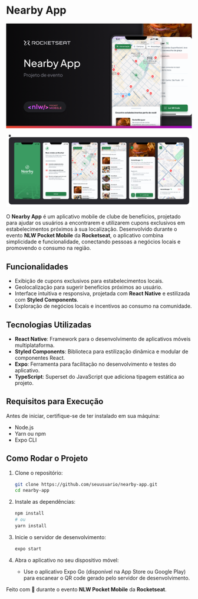 # Nearby App
![Banner do App](mobile/assets/images/bf5058de77dafa65aa6daee4d64e878dc681edfc.png)


![Banner do App](mobile/assets/images/banner.png)

O **Nearby App** é um aplicativo mobile de clube de benefícios, projetado para ajudar os usuários a encontrarem e utilizarem cupons exclusivos em estabelecimentos próximos à sua localização. Desenvolvido durante o evento **NLW Pocket Mobile** da **Rocketseat**, o aplicativo combina simplicidade e funcionalidade, conectando pessoas a negócios locais e promovendo o consumo na região.

## Funcionalidades

- Exibição de cupons exclusivos para estabelecimentos locais.
- Geolocalização para sugerir benefícios próximos ao usuário.
- Interface intuitiva e responsiva, projetada com **React Native** e estilizada com **Styled Components**.
- Exploração de negócios locais e incentivos ao consumo na comunidade.

## Tecnologias Utilizadas

- **React Native**: Framework para o desenvolvimento de aplicativos móveis multiplataforma.
- **Styled Components**: Biblioteca para estilização dinâmica e modular de componentes React.
- **Expo**: Ferramenta para facilitação no desenvolvimento e testes do aplicativo.
- **TypeScript**: Superset do JavaScript que adiciona tipagem estática ao projeto.

## Requisitos para Execução

Antes de iniciar, certifique-se de ter instalado em sua máquina:

- Node.js
- Yarn ou npm
- Expo CLI

## Como Rodar o Projeto

1. Clone o repositório:
   ```bash
   git clone https://github.com/seuusuario/nearby-app.git
   cd nearby-app
   ```

2. Instale as dependências:
   ```bash
   npm install
   # ou
   yarn install
   ```

3. Inicie o servidor de desenvolvimento:
   ```bash
   expo start
   ```

4. Abra o aplicativo no seu dispositivo móvel:
   - Use o aplicativo Expo Go (disponível na App Store ou Google Play) para escanear o QR code gerado pelo servidor de desenvolvimento.

Feito com 💜 durante o evento **NLW Pocket Mobile** da **Rocketseat**.

